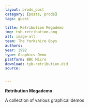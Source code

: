```yaml
---
layout: prods_post
category: [posts, prods]
tags: guest

title: Retribution Megademo
img: tyb-retribution.png
alt: image-alt
team: The Yorkshire Boys
authors: 
year: 1992
type: Graphics Demo
platform: BBC Micro
download: tyb-retribution.dsd
source: 


---
```


**Retribution Megademo**

A collection of various graphical demos
